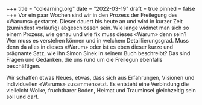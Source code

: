 +++
title = "colearning.org"
date = "2022-03-19"
draft = true
pinned = false
+++
Vor ein paar Wochen sind wir in den Prozess der Freilegung des «Warums» gestartet. Dieser dauert bis heute an und wird in kurzer Zeit (zumindest vorläufig) abgeschlossen sein. Wie lange widmet man sich so einem Prozess, wie genau und wie fix muss dieses «Warum» denn sein? Wer muss es verstehen können und in welchem Detaillierungsgrad. Muss denn da alles in dieses «Warum» oder ist es eben dieser kurze und prägnante Satz, wie ihn Simon Sinek in seinem Buch beschreibt? Das sind Fragen und Gedanken, die uns rund um die Freilegun ebenfalls beschäftigen. 

Wir schaffen etwas Neues, etwas, dass sich aus Erfahrungen, Visionen und individuellen «Warums» zusammensetzt. Es entsteht eine Verbindung die vielleicht Wolke, fruchtbarer Boden, Heimat und Trauminsel gleichzeitig sein soll und darf.